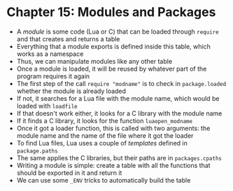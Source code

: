 Chapter 15: Modules and Packages
================================

- A *module* is some code (Lua or C) that can be loaded through
  `require` and that creates and returns a table
- Everything that a module exports is defined inside this table,
  which works as a namespace
- Thus, we can manipulate modules like any other table
- Once a module is loaded, it will be reused by whatever part
  of the program requires it again
- The first step of the call `require "modname"` is to check in
  `package.loaded` whether the module is already loaded
- If not, it searches for a Lua file with the module name, which
  would be loaded with `loadfile`
- If that doesn't work either, it looks for a C library with the
  module name
- If it finds a C library, it looks for the function `luaopen_modname`
- Once it got a loader function, this is called with two arguments:
  the module name and the name of the file where it got the loader
- To find Lua files, Lua uses a couple of *templates* defined
  in `package.paths`
- The same applies the C libraries, but their paths are in
  `packages.cpaths`
- Writing a module is simple: create a table with all the functions
  that should be exported in it and return it
- We can use some `_ENV` tricks to automatically build the table
